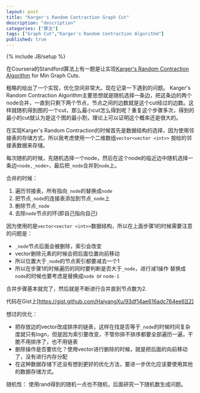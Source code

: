 ```yaml
---
layout: post
title: "Karger's Random Contraction Graph Cut"
description: "description"
categories: ["算法"]
tags: ["Graph Cut","Karger's Random Contraction Algorithm"]
published: true
---
```

{% include JB/setup %} 

在Coursera的Standford算法上有一题是让实现[Karger's Random Contraction Algorithm][1] for Min Graph Cuts.

粗略的给出了一个实现，优化空间非常大。现在记录一下遇到的问题。
Karger's Random Contraction Algorithm主要思想就是随机选择一条边，把这条边的两个node合并，一直到只剩下两个节点，节点之间的边数就是这个cut经过的边数。这样就随机得到图的一个cut，那么最小cut怎么得到呢？重复这个步骤多次，得到的最小的cut就认为是这个图的最小割，理论上可以证明这个概率还是很大的。

在实现Karger's Random Contraction的时候首先是数据结构的选择，因为使用邻接表的存储方式，所以我考虑使用一个二维数组`vector<vector <int>>` 按给的邻接表数据来存储。

每次随机的时候，先随机选择一个node，然后在这个node的临近边中随机选择一条边`<node,_node>`，最后把`_node`合并到`node`上。

合并的时候：

 1. 遍历邻接表，所有指向`_node`的替换成`node`
 2. 把节点`_node`的连接表添加到节点`_node`上
 3. 删除节点`_node`
 4. 去除`node`节点的环(即自己指向自己)

因为使用的是`vector<vector <int>>`数据结构，所以在上面步骤1的时候需要注意的问题是：

 - `_node`节点后面会被删除，索引会改变
 - vector删除元素的时候会把后面位置向前移动
 - 所以位置大于`_node`的节点索引都要减去一个1 
 - 所以在步骤1的时候遍历的同时要判断是否大于`_node`，进行减1操作 替换成`node`的时候也要考虑是替换成`node `or `node-1`

合并步骤基本就完了，然后就是不断进行合并直到节点数为2.

代码在Gist上[https://gist.github.com/HaiyangXu/93df14ae616adc764ee6][2]
 
想过的优化：

 - 把存放边的vector改成排序的链表，这样在找是否等于`_node`的时候时间复杂度就只有logn，但是因为索引要改变，不管你排不排序都要全部遍历一遍，干脆不用排序了，也不用链表
 - 删除操作是否要优化？使用vector进行删除的时候，就是把后面的向前移动了，没有进行内存分配
 - 在这种数据存储下还没有想到更好的优化方法，要进一步优化应该要使用其他的数据存储方式。

随机性：
    使用rand得到的随机一点也不随机，后面研究一下随机数生成问题。

  [1]: http://en.wikipedia.org/wiki/Karger%27s_algorithm
  [2]: https://gist.github.com/HaiyangXu/93df14ae616adc764ee6